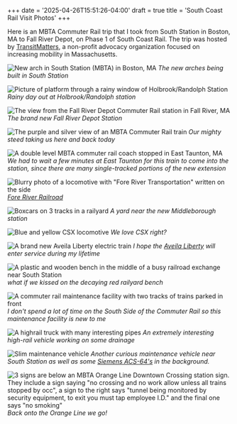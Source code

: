 +++
date = '2025-04-26T15:51:26-04:00'
draft = true
title = 'South Coast Rail Visit Photos'
+++

Here is an MBTA Commuter Rail trip that I took from South Station in Boston, MA to Fall River Depot, on
Phase 1 of South Coast Rail. The trip was hosted by [TransitMatters](https://transitmatters.org/), a non-profit
advocacy organization focused on increasing mobility in Massachusetts.

![New arch in South Station (MBTA) in Boston, MA](https://s3.us-east-1.wasabisys.com/ryan-wallace-cloud-public/scr/south_coast_rail%20-%201.jpeg)
*The new arches being built in South Station*

![Picture of platform through a rainy window of Holbrook/Randolph Station](https://s3.us-east-1.wasabisys.com/ryan-wallace-cloud-public/scr/south_coast_rail%20-%202.jpeg)
*Rainy day out at Holbrook/Randolph station*


![The view from the Fall River Depot Commuter Rail station in Fall River, MA](https://s3.us-east-1.wasabisys.com/ryan-wallace-cloud-public/scr/south_coast_rail%20-%203.jpeg)
*The brand new Fall River Depot Station*


![The purple and silver view of an MBTA Commuter Rail train](https://s3.us-east-1.wasabisys.com/ryan-wallace-cloud-public/scr/south_coast_rail%20-%204.jpeg)
*Our mighty steed taking us here and back today*

![A double level MBTA commuter rail coach stopped in East Taunton, MA](https://s3.us-east-1.wasabisys.com/ryan-wallace-cloud-public/scr/south_coast_rail%20-%206.jpeg)
*We had to wait a few minutes at East Taunton for this train to come into the station, since there are many single-tracked portions of the new extension*

![Blurry photo of a locomotive with "Fore River Transportation" written on the side](https://s3.us-east-1.wasabisys.com/ryan-wallace-cloud-public/scr/south_coast_rail%20-%207.jpeg)
*[Fore River Railroad](https://en.wikipedia.org/wiki/Fore_River_Railroad)*

![Boxcars on 3 tracks in a railyard](https://s3.us-east-1.wasabisys.com/ryan-wallace-cloud-public/scr/south_coast_rail%20-%209.jpeg)
*A yard near the new Middleborough station*

![Blue and yellow CSX locomotive](https://s3.us-east-1.wasabisys.com/ryan-wallace-cloud-public/scr/south_coast_rail%20-%2010.jpeg)
*We love CSX right?*

![A brand new Aveila Liberty electric train](https://s3.us-east-1.wasabisys.com/ryan-wallace-cloud-public/scr/south_coast_rail%20-%2013.jpeg)
*I hope the [Aveila Liberty](https://en.wikipedia.org/wiki/Avelia_Liberty) will enter service during my lifetime*

![A plastic and wooden bench in the middle of a busy railroad exchange near South Station](https://s3.us-east-1.wasabisys.com/ryan-wallace-cloud-public/scr/south_coast_rail%20-%2014.jpeg)
*what if we kissed on the decaying red railyard bench*

![A commuter rail maintenance facility with two tracks of trains parked in front](https://s3.us-east-1.wasabisys.com/ryan-wallace-cloud-public/scr/south_coast_rail%20-%2016.jpeg)
*I don't spend a lot of time on the South Side of the Commuter Rail so this maintenance facility is new to me*

![A highrail truck with many interesting pipes](https://s3.us-east-1.wasabisys.com/ryan-wallace-cloud-public/scr/south_coast_rail%20-%2017.jpeg)
*An extremely interesting high-rail vehicle working on some drainage*

![Slim maintenance vehicle](https://s3.us-east-1.wasabisys.com/ryan-wallace-cloud-public/scr/south_coast_rail%20-%2018.jpeg)
*Another curious maintenance vehicle near South Station as well as some [Siemens ACS-64's](https://en.wikipedia.org/wiki/Siemens_ACS-64) in the background.*

![3 signs are below an MBTA Orange Line Downtown Crossing station sign. They include a sign saying "no crossing and no work allow unless all trains stopped by occ", a sign to the right says "tunnel being monitored by security equipment, to exit you must tap employee I.D." and the final one says "no smoking"](https://s3.us-east-1.wasabisys.com/ryan-wallace-cloud-public/scr/south_coast_rail%20-%2019.jpeg)
*Back onto the Orange Line we go!*
